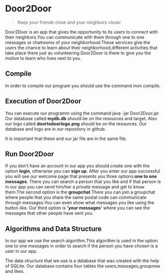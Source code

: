 # Door2Door
> Keep your friends close and your neighbors closer

Door2Door is an app that gives the opportunity to its users to connect with their neighbors.You can communicate with them
through one to one messages or chatrooms of your neighborhood.These services give the users the chance to learn about their 
neighborhood,different activities that take place there just as volunteering.Door2Door is there to give you the motive to learn 
who lives next to you.


## Compile
In order to compile our program you should use the command mvn compile.

## Execution of Door2Door
You can execute our programm using the command  java -jar Door2Door.jar
Our database called **mydb.db** should be on the resources and target.
Also our logo called **doortodoorlogo.png** should be on the resources. 
Our database and logo are in our repository in github.

It is important that these and our jar file are in the same file.

## Run Door2Door
If you don't have an account in our app you should create one with the option **login**, otherwise you can **sign up**.
After you enter our app successful you will see our welcome page that presents you three options:**one to one messages**.
There you can search a person that you like and if that person is in our app you can send him/her a private message 
and get to know them.The second option is the **groupchat**.There you can join a groupchat where people that you share
the same postal code can communicate through messages.You can even show what messages you like using the button like.
Our third option is **'your messages'** where you can see the messages
that other people have sent you.


## Algorithms and Data Structure
In our app we use the search algorithm.This algorithm is used in the option one to one messages in order to search 
if the person you have chosen is a user in our app.

The data structure that we use is a database that was created with the help of SQLite.
Our database contains four tables the users,messages,groupmes and likes.


